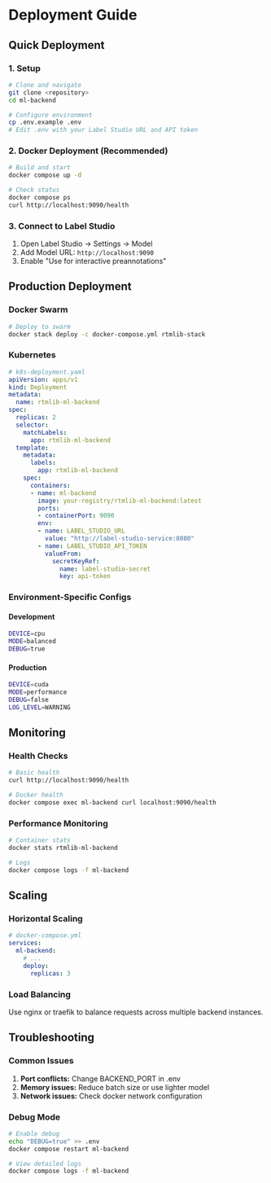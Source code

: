 # Deployment Guide

## Quick Deployment

### 1. Setup
```bash
# Clone and navigate
git clone <repository>
cd ml-backend

# Configure environment
cp .env.example .env
# Edit .env with your Label Studio URL and API token
```

### 2. Docker Deployment (Recommended)
```bash
# Build and start
docker compose up -d

# Check status
docker compose ps
curl http://localhost:9090/health
```

### 3. Connect to Label Studio
1. Open Label Studio → Settings → Model
2. Add Model URL: `http://localhost:9090`
3. Enable "Use for interactive preannotations"

## Production Deployment

### Docker Swarm
```bash
# Deploy to swarm
docker stack deploy -c docker-compose.yml rtmlib-stack
```

### Kubernetes
```yaml
# k8s-deployment.yaml
apiVersion: apps/v1
kind: Deployment
metadata:
  name: rtmlib-ml-backend
spec:
  replicas: 2
  selector:
    matchLabels:
      app: rtmlib-ml-backend
  template:
    metadata:
      labels:
        app: rtmlib-ml-backend
    spec:
      containers:
      - name: ml-backend
        image: your-registry/rtmlib-ml-backend:latest
        ports:
        - containerPort: 9090
        env:
        - name: LABEL_STUDIO_URL
          value: "http://label-studio-service:8080"
        - name: LABEL_STUDIO_API_TOKEN
          valueFrom:
            secretKeyRef:
              name: label-studio-secret
              key: api-token
```

### Environment-Specific Configs

#### Development
```bash
DEVICE=cpu
MODE=balanced
DEBUG=true
```

#### Production
```bash
DEVICE=cuda
MODE=performance
DEBUG=false
LOG_LEVEL=WARNING
```

## Monitoring

### Health Checks
```bash
# Basic health
curl http://localhost:9090/health

# Docker health
docker compose exec ml-backend curl localhost:9090/health
```

### Performance Monitoring
```bash
# Container stats
docker stats rtmlib-ml-backend

# Logs
docker compose logs -f ml-backend
```

## Scaling

### Horizontal Scaling
```yaml
# docker-compose.yml
services:
  ml-backend:
    # ...
    deploy:
      replicas: 3
```

### Load Balancing
Use nginx or traefik to balance requests across multiple backend instances.

## Troubleshooting

### Common Issues
1. **Port conflicts:** Change BACKEND_PORT in .env
2. **Memory issues:** Reduce batch size or use lighter model
3. **Network issues:** Check docker network configuration

### Debug Mode
```bash
# Enable debug
echo "DEBUG=true" >> .env
docker compose restart ml-backend

# View detailed logs
docker compose logs -f ml-backend
```
